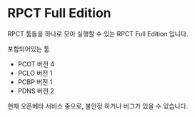 # RPCT Full Edition
RPCT 툴들을 하나로 모아 실행할 수 있는 RPCT Full Edition 입니다.

포함되어있는 툴
- PCOT 버전 4
- PCLO 버전 1
- PCBP 버전 1
- PDNS 버전 2

현재 오픈베타 서비스 중으로, 불안정 하거나 버그가 있을 수 있습니다.
